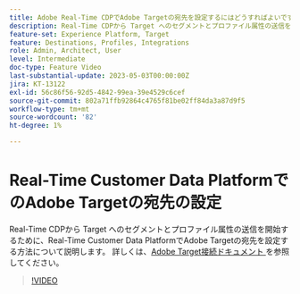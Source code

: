 ```yaml
---
title: Adobe Real-Time CDPでAdobe Targetの宛先を設定するにはどうすればよいですか？
description: Real-Time CDPから Target へのセグメントとプロファイル属性の送信を開始するために、Real-Time Customer Data PlatformでAdobe Targetの宛先を設定する方法について説明します。
feature-set: Experience Platform, Target
feature: Destinations, Profiles, Integrations
role: Admin, Architect, User
level: Intermediate
doc-type: Feature Video
last-substantial-update: 2023-05-03T00:00:00Z
jira: KT-13122
exl-id: 56c86f56-92d5-4842-99ea-39e4529c6cef
source-git-commit: 802a71ffb92864c4765f81be02ff84da3a87d9f5
workflow-type: tm+mt
source-wordcount: '82'
ht-degree: 1%

---
```


# Real-Time Customer Data PlatformでのAdobe Targetの宛先の設定

Real-Time CDPから Target へのセグメントとプロファイル属性の送信を開始するために、Real-Time Customer Data PlatformでAdobe Targetの宛先を設定する方法について説明します。 詳しくは、[Adobe Target接続ドキュメント ](https://experienceleague.adobe.com/docs/experience-platform/destinations/catalog/personalization/adobe-target-connection.html?lang=ja) を参照してください。

>[!VIDEO](https://video.tv.adobe.com/v/3418799/?learn=on)
